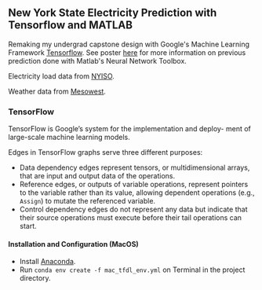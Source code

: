 ## New York State Electricity Prediction with Tensorflow and MATLAB
Remaking my undergrad capstone design with Google's Machine Learning Framework [Tensorflow](https://www.tensorflow.org/). See poster [here](https://github.com/amandazhuyilan/TensorFlow-Electricity-Load-Prediction/blob/master/Yilan%20Zhu-Forecasting%20system%20of%20electricity%20load%20of%20New%20York%20State%20Poster.pdf) for more information on previous prediction done with Matlab's Neural Network Toolbox.

Electricity load data from [NYISO](http://www.nyiso.com/public/markets_operations/market_data/load_data/index.jsp).

Weather data from [Mesowest](http://mesowest.utah.edu/).

### TensorFlow

TensorFlow is Google’s system for the implementation and deploy- ment of large-scale machine learning models. 

Edges in TensorFlow graphs serve three different purposes:
- Data dependency edges represent tensors, or multidimensional arrays, that are input and output data of the operations. 
- Reference edges, or outputs of variable operations, represent pointers to the variable rather than its value, allowing dependent operations (e.g., ```Assign```) to mutate the referenced variable. 
- Control dependency edges do not represent any data but indicate that their source operations must execute before their tail operations can start.



#### Installation and Configuration (MacOS)
- Install [Anaconda](https://www.anaconda.com/download/#macos).
- Run ```conda env create -f mac_tfdl_env.yml``` on Terminal in the project directory.
